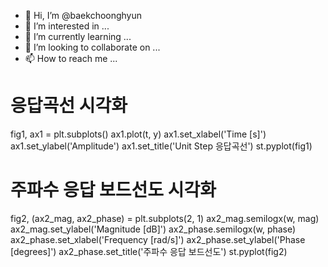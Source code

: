 - 👋 Hi, I’m @baekchoonghyun
- 👀 I’m interested in ...
- 🌱 I’m currently learning ...
- 💞️ I’m looking to collaborate on ...
- 📫 How to reach me ...

<!---
baekchoonghyun/baekchoonghyun is a ✨ special ✨ repository because its `README.md` (this file) appears on your GitHub profile.
You can click the Preview link to take a look at your changes.
--->
# 응답곡선 시각화
fig1, ax1 = plt.subplots()
ax1.plot(t, y)
ax1.set_xlabel('Time [s]')
ax1.set_ylabel('Amplitude')
ax1.set_title('Unit Step 응답곡선')
st.pyplot(fig1)

# 주파수 응답 보드선도 시각화
fig2, (ax2_mag, ax2_phase) = plt.subplots(2, 1)
ax2_mag.semilogx(w, mag)
ax2_mag.set_ylabel('Magnitude [dB]')
ax2_phase.semilogx(w, phase)
ax2_phase.set_xlabel('Frequency [rad/s]')
ax2_phase.set_ylabel('Phase [degrees]')
ax2_phase.set_title('주파수 응답 보드선도')
st.pyplot(fig2)
